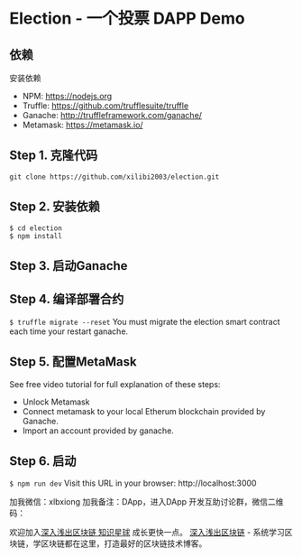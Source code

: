 
# Election - 一个投票 DAPP Demo



## 依赖
安装依赖
- NPM: https://nodejs.org
- Truffle: https://github.com/trufflesuite/truffle
- Ganache: http://truffleframework.com/ganache/
- Metamask: https://metamask.io/


## Step 1. 克隆代码
`git clone https://github.com/xilibi2003/election.git`

## Step 2. 安装依赖
```
$ cd election
$ npm install
```
## Step 3. 启动Ganache 


## Step 4. 编译部署合约

`$ truffle migrate --reset`
You must migrate the election smart contract each time your restart ganache.

## Step 5. 配置MetaMask

See free video tutorial for full explanation of these steps:
- Unlock Metamask
- Connect metamask to your local Etherum blockchain provided by Ganache.
- Import an account provided by ganache.

## Step 6. 启动
`$ npm run dev`
Visit this URL in your browser: http://localhost:3000



加我微信：xlbxiong 加我备注：DApp，进入DApp 开发互助讨论群，微信二维码：




欢迎加入[深入浅出区块链 知识星球](https://learnblockchain.cn/images/zsxq.png) 成长更快一点。
[深入浅出区块链](https://learnblockchain.cn/) - 系统学习区块链，学区块链都在这里，打造最好的区块链技术博客。

